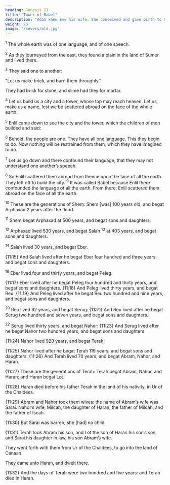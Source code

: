 ```yaml
---
heading: Genesis 11
title: "Tower of Babel"
description: "Adam knew Eve his wife. She conceived and gave birth to Cain"
weight: 20
image: "/covers/old.jpg"
---
```



<sup>1</sup> The whole earth was of one language, and of one speech. 

<sup>2</sup> As they journeyed from the east, they found a plain in the land of Sumer and lived there. 

<sup>3</sup> They said one to another:

"Let us make brick, and burn them throughly."

They had brick for stone, and slime had they for mortar. 

<sup>4</sup> Let us build us a city and a tower, whose top may reach heaven. Let us make us a name, lest we be scattered abroad on the face of the whole earth. 

<sup>5</sup> Enlil came down to see the city and the tower, which the children of men builded and said:

<sup>6</sup> Behold, the people are one. They have all one language. This they begin to do. Now nothing will be restrained from them, which they have imagined to do.

<sup>7</sup> Let us go down and there confound their language, that they may not understand one another’s speech. 

<sup>8</sup> So Enlil scattered them abroad from thence upon the face of all the earth. They
left off to build the city. <sup>9</sup> It was called Babel because Enlil there confounded the language of all the earth. From there, Enlil scattered them abroad on the face of all the earth.

<sup>10</sup> These are the generations of Shem: Shem [was] 100 years old, and begat Arphaxad 2 years after the flood.

<sup>11</sup> Shem begat Arphaxad at 500 years, and begat sons and daughters.

<sup>12</sup> Arphaxad lived 530 years, and begat Salah <sup>13</sup> at 403 years, and begat sons and daughters.

<sup>14</sup> Salah lived 30 years, and begat Eber.

{11:15} And Salah lived after he begat Eber four hundred and three years, and begat sons and daughters. 

<sup>16</sup> Eber lived four and thirty years, and begat Peleg.

{11:17} Eber lived after he begat Peleg four hundred and thirty
years, and begat sons and daughters. {11:18} And Peleg
lived thirty years, and begat Reu: {11:19} And Peleg lived
after he begat Reu two hundred and nine years, and begat sons and daughters. 

<sup>20</sup> Reu lived 32 years, and begat Serug: {11:21} And Reu lived after he
begat Serug two hundred and seven years, and begat sons
and daughters.

<sup>22</sup> Serug lived thirty years, and begat Nahor: {11:23} And Serug lived after he begat Nahor
two hundred years, and begat sons and daughters.

{11:24} Nahor lived 920 years, and begat Terah:

{11:25} Nahor lived after he begat Terah 119 years, and begat sons and daughters. {11:26}
And Terah lived 70 years, and begat Abram, Nahor,
and Haran.

{11:27} These are the generations of Terah: Terah begat Abram, Nahor, and Haran; and Haran begat Lot.

{11:28} Haran died before his father Terah in the land of his nativity, in Ur of the Chaldees. 

{11:29} Abram and Nahor took them wives: the name of Abram’s wife was Sarai. Nahor’s wife, Milcah, the daughter of Haran, the father of Milcah, and the father of Iscah.

{11:30} But Sarai was barren; she [had] no child.

{11:31} Terah took Abram his son, and Lot the son of Haran his son’s son, and Sarai his daughter in law, his son Abram’s wife.

They went forth with them from Ur of the Chaldees, to go into the land of Canaan.

They came unto Haran, and dwelt there. 

{11:32} And the days of Terah were two hundred and five years: and Terah died in Haran.